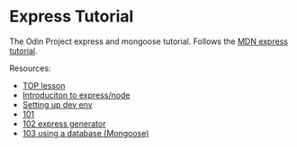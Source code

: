 # Express Tutorial

The Odin Project express and mongoose tutorial. Follows the [MDN express tutorial](https://developer.mozilla.org/en-US/docs/Learn/Server-side/Express_Nodejs).

Resources:

- [TOP lesson](https://www.theodinproject.com/paths/full-stack-javascript/courses/nodejs#express-mongoose)
- [Introduciton to express/node](https://developer.mozilla.org/en-US/docs/Learn/Server-side/Express_Nodejs/Introduction)
- [Setting up dev env](https://developer.mozilla.org/en-US/docs/Learn/Server-side/Express_Nodejs/development_environment)
- [101](https://developer.mozilla.org/en-US/docs/Learn/Server-side/Express_Nodejs/Tutorial_local_library_website)
- [102 express generator](https://developer.mozilla.org/en-US/docs/Learn/Server-side/Express_Nodejs/skeleton_website)
- [103 using a database (Mongoose)](https://developer.mozilla.org/en-US/docs/Learn/Server-side/Express_Nodejs/mongoose)
